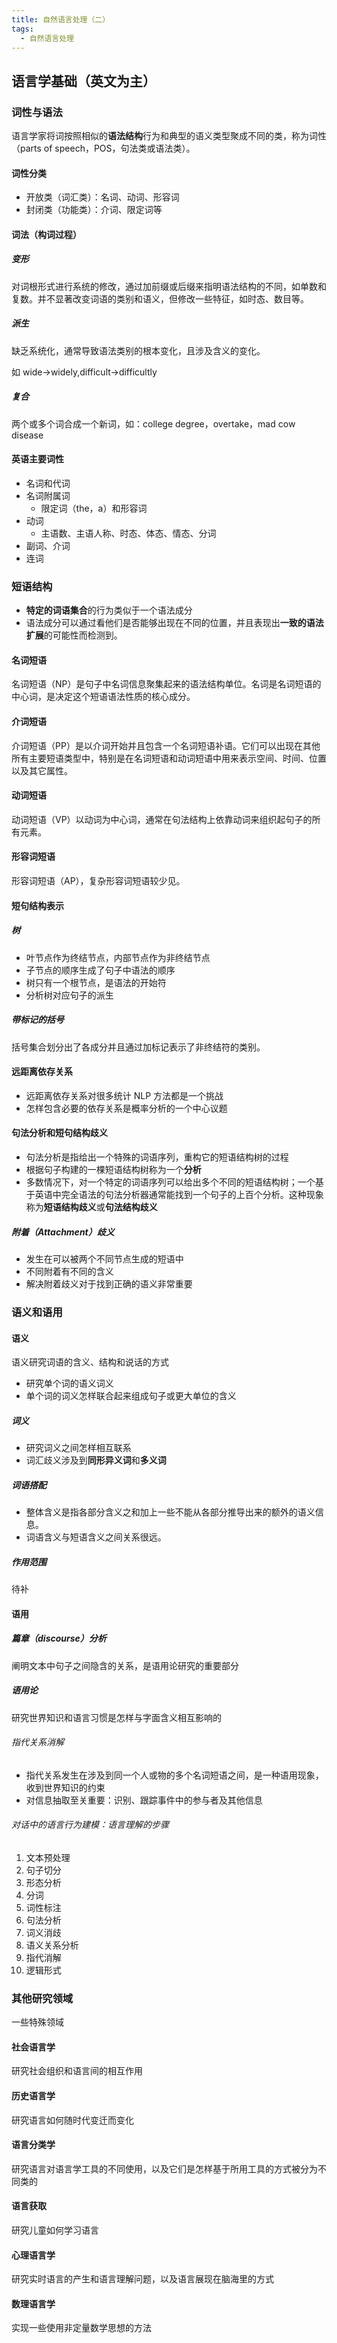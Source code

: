 ```yaml
---
title: 自然语言处理（二）
tags:
  - 自然语言处理
---
```


## 语言学基础（英文为主）

### 词性与语法

语言学家将词按照相似的**语法结构**行为和典型的语义类型聚成不同的类，称为词性（parts of speech，POS，句法类或语法类）。

#### 词性分类

- 开放类（词汇类）：名词、动词、形容词
- 封闭类（功能类）：介词、限定词等

#### 词法（构词过程）

##### 变形

对词根形式进行系统的修改，通过加前缀或后缀来指明语法结构的不同，如单数和复数。并不显著改变词语的类别和语义，但修改一些特征，如时态、数目等。

##### 派生

缺乏系统化，通常导致语法类别的根本变化，且涉及含义的变化。

如 wide->widely,difficult->difficultly

##### 复合

两个或多个词合成一个新词，如：college degree，overtake，mad cow disease

#### 英语主要词性

- 名词和代词
- 名词附属词
  - 限定词（the，a）和形容词
- 动词
  - 主语数、主语人称、时态、体态、情态、分词
- 副词、介词
- 连词

### 短语结构

- **特定的词语集合**的行为类似于一个语法成分
- 语法成分可以通过看他们是否能够出现在不同的位置，并且表现出**一致的语法扩展**的可能性而检测到。

#### 名词短语

名词短语（NP）是句子中名词信息聚集起来的语法结构单位。名词是名词短语的中心词，是决定这个短语语法性质的核心成分。

#### 介词短语

介词短语（PP）是以介词开始并且包含一个名词短语补语。它们可以出现在其他所有主要短语类型中，特别是在名词短语和动词短语中用来表示空间、时间、位置以及其它属性。

#### 动词短语

动词短语（VP）以动词为中心词，通常在句法结构上依靠动词来组织起句子的所有元素。

#### 形容词短语

形容词短语（AP），复杂形容词短语较少见。

#### 短句结构表示

##### 树

- 叶节点作为终结节点，内部节点作为非终结节点
- 子节点的顺序生成了句子中语法的顺序
- 树只有一个根节点，是语法的开始符
- 分析树对应句子的派生

##### 带标记的括号

括号集合划分出了各成分并且通过加标记表示了非终结符的类别。

#### 远距离依存关系

- 远距离依存关系对很多统计 NLP 方法都是一个挑战
- 怎样包含必要的依存关系是概率分析的一个中心议题

#### 句法分析和短句结构歧义

- 句法分析是指给出一个特殊的词语序列，重构它的短语结构树的过程
- 根据句子构建的一棵短语结构树称为一个**分析**
- 多数情况下，对一个特定的词语序列可以给出多个不同的短语结构树；一个基于英语中完全语法的句法分析器通常能找到一个句子的上百个分析。这种现象称为**短语结构歧义**或**句法结构歧义**

##### 附着（Attachment）歧义

- 发生在可以被两个不同节点生成的短语中
- 不同附着有不同的含义
- 解决附着歧义对于找到正确的语义非常重要

### 语义和语用

#### 语义

语义研究词语的含义、结构和说话的方式

- 研究单个词的语义词义
- 单个词的词义怎样联合起来组成句子或更大单位的含义

##### 词义

- 研究词义之间怎样相互联系
- 词汇歧义涉及到**同形异义词**和**多义词**

##### 词语搭配

- 整体含义是指各部分含义之和加上一些不能从各部分推导出来的额外的语义信息。
- 词语含义与短语含义之间关系很远。

##### 作用范围

待补

#### 语用

##### 篇章（discourse）分析

阐明文本中句子之间隐含的关系，是语用论研究的重要部分

##### 语用论

研究世界知识和语言习惯是怎样与字面含义相互影响的

###### 指代关系消解

- 指代关系发生在涉及到同一个人或物的多个名词短语之间，是一种语用现象，收到世界知识的约束
- 对信息抽取至关重要：识别、跟踪事件中的参与者及其他信息

###### 对话中的语言行为建模：语言理解的步骤

1. 文本预处理
2. 句子切分
3. 形态分析
4. 分词
5. 词性标注
6. 句法分析
7. 词义消歧
8. 语义关系分析
9. 指代消解
10. 逻辑形式

### 其他研究领域

一些特殊领域

#### 社会语言学

研究社会组织和语言间的相互作用

#### 历史语言学

研究语言如何随时代变迁而变化

#### 语言分类学

研究语言对语言学工具的不同使用，以及它们是怎样基于所用工具的方式被分为不同类的

#### 语言获取

研究儿童如何学习语言

#### 心理语言学

研究实时语言的产生和语言理解问题，以及语言展现在脑海里的方式

#### 数理语言学

实现一些使用非定量数学思想的方法
